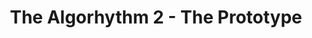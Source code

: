---
layout: playlist
title: The Algorhythm 2 - The Prototype
songs: [
    internet-vibes,
    simple-phonk,
    bass-and-piano,
    damp,
    humble,
    sorry-phonk,
    cymaprodz
]
---